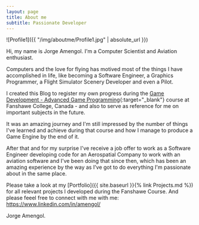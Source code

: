 ```yaml
---
layout: page
title: About me
subtitle: Passionate Developer
---
```


![Profile1]({{ "/img/aboutme/Profile1.jpg" | absolute_url }})

Hi, my name is Jorge Amengol. I'm a Computer Scientist and Aviation enthusiast.  

Computers and the love for flying has motived most of the things I have accomplished in life, like becoming a Software Engineer, a Graphics Programmer, a Flight Simulator Scenery Developer and even a Pilot.

I created this Blog to register my own progress during the [Game Development - Advanced Game Programming](https://www.fanshawec.ca/programs-and-courses/program/gdp1-game-development-advanced-programming/next-year){:target="_blank"} course at Fanshawe College, Canada - and also to serve as reference for me on important subjects in the future.

It was an amazing journey and I'm still impressed by the number of things I've learned and achieve during that course and how I manage to produce a Game Engine by the end of it.

After that and for my surprise I've receive a job offer to work as a Software Engineer developing code for an Aerospatial Company to work with an aviation software and I've been doing that since then, which has been an amazing experience by the way as I've got to do everything I'm passionate about in the same place. 

Please take a look at my [Portfolio]({{ site.baseurl }}{% link Projects.md %}) for all relevant projects I developed during the Fanshawe Course. And please feeel free to connect with me with me: https://www.linkedin.com/in/amengol/

Jorge Amengol.

